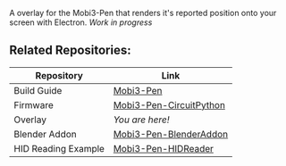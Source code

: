 A overlay for the Mobi3-Pen that renders it's reported position onto your screen with Electron.
*Work in progress*

## Related Repositories:
| Repository     | Link    |
| -------------- | ------------- |
| Build Guide    | [Mobi3-Pen](https://github.com/twu425/Mobi3-Pen) |
| Firmware       | [Mobi3-Pen-CircuitPython](https://github.com/twu425/Mobi3-Pen-CircuitPython)  |
| Overlay        | *You are here!*  |
| Blender Addon  | [Mobi3-Pen-BlenderAddon](https://github.com/twu425/Mobi3-Pen-BlenderAddon)  |
| HID Reading Example  | [Mobi3-Pen-HIDReader](https://github.com/twu425/Mobi3-Pen-HIDReader)  |

